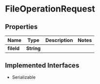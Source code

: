 

# FileOperationRequest


## Properties

| Name | Type | Description | Notes |
|------------ | ------------- | ------------- | -------------|
|**fileId** | **String** |  |  |


## Implemented Interfaces

* Serializable


